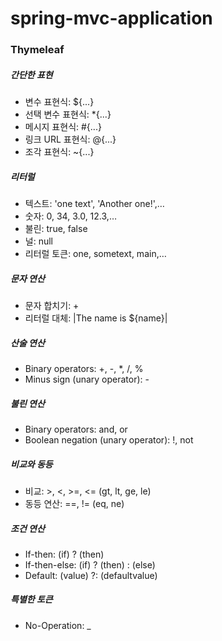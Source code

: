 # spring-mvc-application


### Thymeleaf

##### 간단한 표현
- 변수 표현식: ${...}
- 선택 변수 표현식: *{...}
- 메시지 표현식: #{...}
- 링크 URL 표현식: @{...}
- 조각 표현식: ~{...}

##### 리터럴 
- 텍스트: 'one text', 'Another one!',…
- 숫자: 0, 34, 3.0, 12.3,…
- 불린: true, false
- 널: null
- 리터럴 토큰: one, sometext, main,…

##### 문자 연산
- 문자 합치기: +
- 리터럴 대체: |The name is ${name}|

##### 산술 연산
- Binary operators: +, -, *, /, %
- Minus sign (unary operator): -

##### 불린 연산
- Binary operators: and, or
- Boolean negation (unary operator): !, not

##### 비교와 동등
- 비교: >, <, >=, <= (gt, lt, ge, le)
- 동등 연산: ==, != (eq, ne)

##### 조건 연산
- If-then: (if) ? (then)
- If-then-else: (if) ? (then) : (else)
- Default: (value) ?: (defaultvalue)

##### 특별한 토큰
- No-Operation: _
